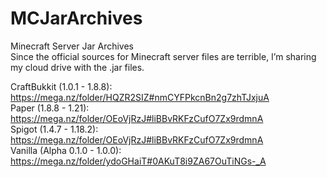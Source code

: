 # MCJarArchives
Minecraft Server Jar Archives <br>
Since the official sources for Minecraft server files are terrible, I’m sharing my cloud drive with the .jar files.

CraftBukkit (1.0.1 - 1.8.8): https://mega.nz/folder/HQZR2SIZ#nmCYFPkcnBn2g7zhTJxjuA <br>
Paper (1.8.8 - 1.21): https://mega.nz/folder/OEoVjRzJ#liBBvRKFzCufO7Zx9rdmnA <br>
Spigot (1.4.7 - 1.18.2): https://mega.nz/folder/OEoVjRzJ#liBBvRKFzCufO7Zx9rdmnA <br>
Vanilla (Alpha 0.1.0 - 1.0.0): https://mega.nz/folder/ydoGHaiT#0AKuT8i9ZA67OuTiNGs-_A
